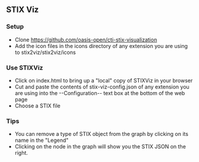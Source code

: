 ## STIX Viz

### Setup

- Clone https://github.com/oasis-open/cti-stix-visualization
- Add the icon files in the icons directory of any extension you are using to stix2viz/stix2viz/icons

### Use STIXViz

- Click on index.html to bring up a "local" copy of STIXViz in your browser
- Cut and paste the contents of stix-viz-config.json of any extension you are using into the --Configuration-- text box at the bottom of the web page
- Choose a STIX file

### Tips

- You can remove a type of STIX object from the graph by clicking on its name in the "Legend"
- Clicking on the node in the graph will show you the STIX JSON on the right.
